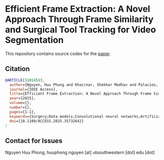 # Efficient Frame Extraction: A Novel Approach Through Frame Similarity and Surgical Tool Tracking for Video Segmentation
This repository contains source codes for the [paper](https://arxiv.org/pdf/2501.11153).

## Citation
```BibTeX
@ARTICLE{11014513,
  author={Nguyen, Huu Phong and Khairnar, Shekhar Madhav and Palacios, Sofia Garces and Al-Abbas, Amr and Hogg, Melissa E. and Zureikat, Amer H. and Polanco, Patricio M. and Zeh, Herbert and Sankaranarayanan, Ganesh},
  journal={IEEE Access}, 
  title={Efficient Frame Extraction: A Novel Approach Through Frame Similarity and Surgical Tool Tracking for Video Segmentation}, 
  year={2025},
  volume={},
  number={},
  pages={1-1},
  keywords={Surgery;Data models;Convolutional neural networks;Artificial intelligence;Hidden Markov models;Training;Deep learning;Computer architecture;Adaptation models;Accuracy;Adaptive Frame Recognition;Surgical Phase Segmentation;Tool Tracking;Convolutional Neural Networks;Deep Learning},
  doi={10.1109/ACCESS.2025.3573264}}
}
```

## Contact for Issues
Nguyen Huu Phong, huuphong.nguyen [at] utsouthwestern [dot] edu [dot]</br>
